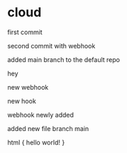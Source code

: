 # cloud

first commit

second commit with webhook

added main branch to the default repo

hey

new webhook

new hook

webhook newly added

added new file branch main

html
{
    hello world!
}